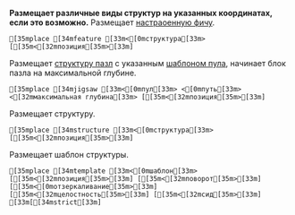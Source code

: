 **Размещает различные виды структур на указанных координатах, если это возможно.**
Размещает [настраоенную фичу](<https://minecraft.wiki/w/Configured_feature>).
```ansi
[35mplace [34mfeature [33m<[0mструктура[33m> [[35m<[32mпозиция[35m>[33m]
```
Размещает [структуру пазл](<https://minecraft.wiki/w/Jigsaw_structure>) с указанным [шаблоном пула](<https://minecraft.wiki/w/Template_pool>), начинает блок пазла на максимальной глубине.
```ansi
[35mplace [34mjigsaw [33m<[0mпул[33m> <[0mпуть[33m> <[32mмаксимальная глубина[33m> [[35m<[32mпозиция[35m>[33m]
```
Размещает структуру.
```ansi
[35mplace [34mstructure [33m<[0mструктура[33m> [[35m<[32mпозиция[35m>[33m]
```
Размещает шаблон структуры.
```ansi
[35mplace [34mtemplate [33m<[0mшаблон[33m> [[35m<[32mпозиция[35m>[33m] [[35m<[32mповорот[35m>[33m] [[35m<[0mотзеркаливание[35m>[33m] [[35m<[32mцелостность[35m>[33m] [[35m<[32mсид[35m>[33m] [33m[[34mstrict[33m]
```